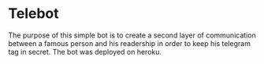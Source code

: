 # Telebot
 
The purpose of this simple bot is to create a second layer of communication between a famous person
and his readership in order to keep his telegram tag in secret. The bot was deployed on heroku.  
